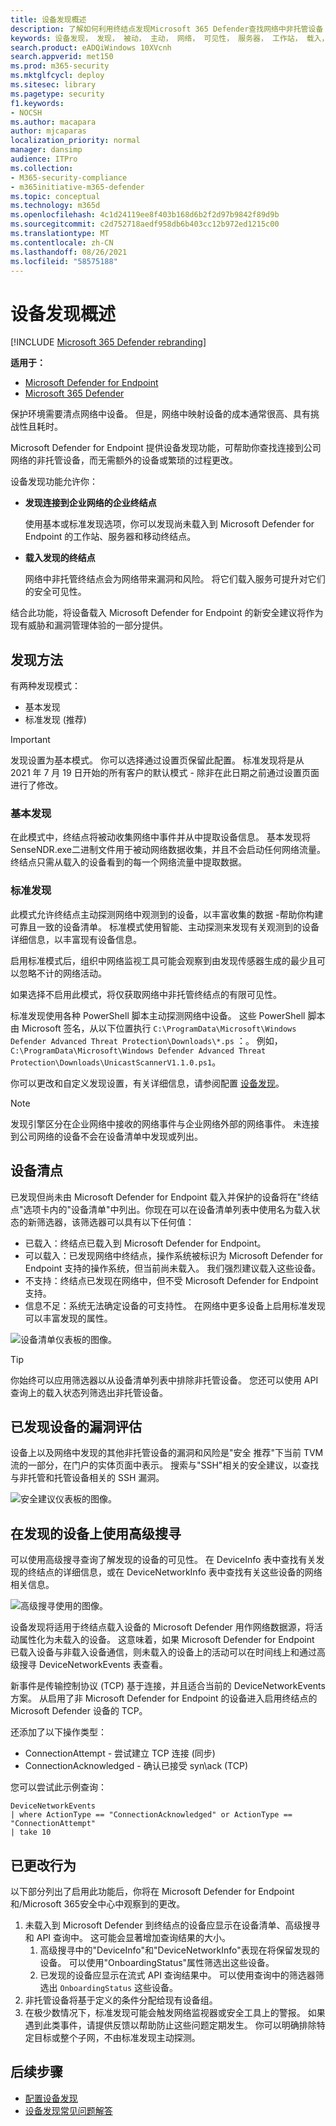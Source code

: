 ```yaml
---
title: 设备发现概述
description: 了解如何利用终结点发现Microsoft 365 Defender查找网络中非托管设备
keywords: 设备发现， 发现， 被动， 主动， 网络， 可见性， 服务器， 工作站， 载入， 非托管设备
search.product: eADQiWindows 10XVcnh
search.appverid: met150
ms.prod: m365-security
ms.mktglfcycl: deploy
ms.sitesec: library
ms.pagetype: security
f1.keywords:
- NOCSH
ms.author: macapara
author: mjcaparas
localization_priority: normal
manager: dansimp
audience: ITPro
ms.collection:
- M365-security-compliance
- m365initiative-m365-defender
ms.topic: conceptual
ms.technology: m365d
ms.openlocfilehash: 4c1d24119ee8f403b168d6b2f2d97b9842f89d9b
ms.sourcegitcommit: c2d752718aedf958db6b403cc12b972ed1215c00
ms.translationtype: MT
ms.contentlocale: zh-CN
ms.lasthandoff: 08/26/2021
ms.locfileid: "58575188"
---
```

# <a name="device-discovery-overview"></a>设备发现概述

[!INCLUDE [Microsoft 365 Defender rebranding](../../includes/microsoft-defender.md)]

**适用于：**
- [Microsoft Defender for Endpoint](https://go.microsoft.com/fwlink/p/?linkid=2146631)
- [Microsoft 365 Defender](https://go.microsoft.com/fwlink/?linkid=2118804)


保护环境需要清点网络中设备。 但是，网络中映射设备的成本通常很高、具有挑战性且耗时。

Microsoft Defender for Endpoint 提供设备发现功能，可帮助你查找连接到公司网络的非托管设备，而无需额外的设备或繁琐的过程更改。

设备发现功能允许你：

- **发现连接到企业网络的企业终结点**

  使用基本或标准发现选项，你可以发现尚未载入到 Microsoft Defender for Endpoint 的工作站、服务器和移动终结点。

- **载入发现的终结点**

  网络中非托管终结点会为网络带来漏洞和风险。 将它们载入服务可提升对它们的安全可见性。

结合此功能，将设备载入 Microsoft Defender for Endpoint 的新安全建议将作为现有威胁和漏洞管理体验的一部分提供。

## <a name="discovery-methods"></a>发现方法

有两种发现模式：

- 基本发现
- 标准发现 (推荐) 

> [!IMPORTANT]
> 发现设置为基本模式。 你可以选择通过设置页保留此配置。 标准发现将是从 2021 年 7 月 19 日开始的所有客户的默认模式 - 除非在此日期之前通过设置页面进行了修改。

### <a name="basic-discovery"></a>基本发现

在此模式中，终结点将被动收集网络中事件并从中提取设备信息。 基本发现将SenseNDR.exe二进制文件用于被动网络数据收集，并且不会启动任何网络流量。 终结点只需从载入的设备看到的每一个网络流量中提取数据。

### <a name="standard-discovery"></a>标准发现

此模式允许终结点主动探测网络中观测到的设备，以丰富收集的数据 -帮助你构建可靠且一致的设备清单。 标准模式使用智能、主动探测来发现有关观测到的设备详细信息，以丰富现有设备信息。

启用标准模式后，组织中网络监视工具可能会观察到由发现传感器生成的最少且可以忽略不计的网络活动。

 如果选择不启用此模式，将仅获取网络中非托管终结点的有限可见性。

标准发现使用各种 PowerShell 脚本主动探测网络中设备。 这些 PowerShell 脚本由 Microsoft 签名，从以下位置执行 `C:\ProgramData\Microsoft\Windows Defender Advanced Threat Protection\Downloads\*.ps` ：。 例如，`C:\ProgramData\Microsoft\Windows Defender Advanced Threat Protection\Downloads\UnicastScannerV1.1.0.ps1`。

你可以更改和自定义发现设置，有关详细信息，请参阅配置 [设备发现](configure-device-discovery.md)。

> [!NOTE]
> 发现引擎区分在企业网络中接收的网络事件与企业网络外部的网络事件。 未连接到公司网络的设备不会在设备清单中发现或列出。

## <a name="device-inventory"></a>设备清点

已发现但尚未由 Microsoft Defender for Endpoint 载入并保护的设备将在"终结点"选项卡内的"设备清单"中列出。你现在可以在设备清单列表中使用名为载入状态的新筛选器，该筛选器可以具有以下任何值：

- 已载入：终结点已载入到 Microsoft Defender for Endpoint。
- 可以载入：已发现网络中终结点，操作系统被标识为 Microsoft Defender for Endpoint 支持的操作系统，但当前尚未载入。 我们强烈建议载入这些设备。
- 不支持：终结点已发现在网络中，但不受 Microsoft Defender for Endpoint 支持。
- 信息不足：系统无法确定设备的可支持性。 在网络中更多设备上启用标准发现可以丰富发现的属性。

![设备清单仪表板的图像。](images/2b62255cd3a9dd42f3219e437b956fb9.png)

> [!TIP]
> 你始终可以应用筛选器以从设备清单列表中排除非托管设备。 您还可以使用 API 查询上的载入状态列筛选出非托管设备。

## <a name="vulnerability-assessment-on-discovered-devices"></a>已发现设备的漏洞评估

设备上以及网络中发现的其他非托管设备的漏洞和风险是"安全 推荐"下当前 TVM 流的一部分，在门户的实体页面中表示。
搜索与"SSH"相关的安全建议，以查找与非托管和托管设备相关的 SSH 漏洞。

![安全建议仪表板的图像。](images/1156c82ffadd356ce329d1cf551e806c.png)

## <a name="use-advanced-hunting-on-discovered-devices"></a>在发现的设备上使用高级搜寻

可以使用高级搜寻查询了解发现的设备的可见性。
在 DeviceInfo 表中查找有关发现的终结点的详细信息，或在 DeviceNetworkInfo 表中查找有关这些设备的网络相关信息。

![高级搜寻使用的图像。](images/f48ba1779eddee9872f167453c24e5c9.png)

设备发现将适用于终结点载入设备的 Microsoft Defender 用作网络数据源，将活动属性化为未载入的设备。 这意味着，如果 Microsoft Defender for Endpoint 已载入设备与非载入设备通信，则未载入的设备上的活动可以在时间线上和通过高级搜寻 DeviceNetworkEvents 表查看。

新事件是传输控制协议 (TCP) 基于连接，并且适合当前的 DeviceNetworkEvents 方案。 从启用了非 Microsoft Defender for Endpoint 的设备进入启用终结点的 Microsoft Defender 设备的 TCP。 

还添加了以下操作类型：

- ConnectionAttempt - 尝试建立 TCP 连接 (同步)  
- ConnectionAcknowledged - 确认已接受 syn\ack (TCP)  

您可以尝试此示例查询：

```text
DeviceNetworkEvents
| where ActionType == "ConnectionAcknowledged" or ActionType == "ConnectionAttempt"
| take 10
```

## <a name="changed-behavior"></a>已更改行为

以下部分列出了启用此功能后，你将在 Microsoft Defender for Endpoint 和/Microsoft 365安全中心中观察到的更改。

1. 未载入到 Microsoft Defender 到终结点的设备应显示在设备清单、高级搜寻和 API 查询中。 这可能会显著增加查询结果的大小。
    1. 高级搜寻中的"DeviceInfo"和"DeviceNetworkInfo"表现在将保留发现的设备。 可以使用"OnboardingStatus"属性筛选出这些设备。
    2. 已发现的设备应显示在流式 API 查询结果中。 可以使用查询中的筛选器筛选出 `OnboardingStatus` 这些设备。
2. 非托管设备将基于定义的条件分配给现有设备组。
3. 在极少数情况下，标准发现可能会触发网络监视器或安全工具上的警报。 如果遇到此类事件，请提供反馈以帮助防止这些问题定期发生。 你可以明确排除特定目标或整个子网，不由标准发现主动探测。

## <a name="next-steps"></a>后续步骤

- [配置设备发现](configure-device-discovery.md)
- [设备发现常见问题解答](device-discovery-faq.md)
